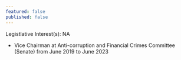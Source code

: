 ```yaml
---
featured: false
published: false
---
```

Legistlative Interest(s): NA

* Vice Chairman at Anti-corruption and Financial Crimes Committee (Senate) from June 2019 to June 2023